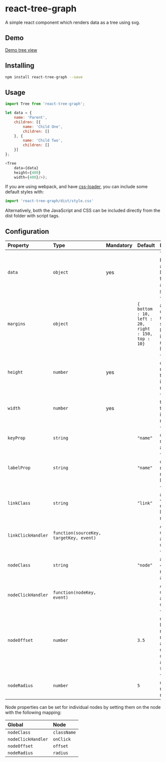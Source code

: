 react-tree-graph
================
A simple react component which renders data as a tree using svg.

Demo
----

[Demo tree view](http://jpb12.github.io/tree-viewer/)

Installing
----------
```sh
npm install react-tree-graph --save
```

Usage
-----

```javascript
import Tree from 'react-tree-graph';

let data = {
	name: 'Parent',
	children: [{
		name: 'Child One',
		children: []
	}, {
		name: 'Child Two',
		children: []
	}]
};

<Tree
	data={data}
	height={400}
	width={400}/>);
```

If you are using webpack, and have [css-loader](https://www.npmjs.com/package/css-loader), you can include some default styles with:

```javascript
import 'react-tree-graph/dist/style.css'
```

Alternatively, both the JavaScript and CSS can be included directly from the dist folder with script tags.

Configuration
-------------

| Property | Type | Mandatory | Default | Description |
|:---|:---|:---|:---|:---|
| `data` | `object` | yes | | The data to be rendered as a tree. Must be in a format accepted by [d3.hierarchy](https://github.com/d3/d3-hierarchy/blob/master/README.md#hierarchy). |
| `margins` | `object` | | `{ bottom : 10, left : 20, right : 150, top : 10}` | The margins around the content.  The right margin should be larger to include the rendered label text. |
| `height` | `number` | yes | | The height of the rendered tree, including margins. |
| `width` | `number` | yes | | The width of the rendered tree, including margins. |
| `keyProp` | `string` | | `"name"` | The property on each node to use as a key. |
| `labelProp` | `string` | | `"name"` | The property on each node to render as label text. |
| `linkClass` | `string` | | `"link"` | The class to add to each `<path>` element linking two nodes. |
| `linkClickHandler` | `function(sourceKey, targetKey, event)` | | | A function called when a link is clicked. |
| `nodeClass` | `string` | | `"node"` | The class to add to each `<g>` element, representing a node. |
| `nodeClickHandler` | `function(nodeKey, event)` | | | A function called when a node is clicked. |
| `nodeOffset` | `number` | | `3.5` | The height offset for the label of a node.  May need to be adjusted depending on radius and font size. |
| `nodeRadius` | `number` | | `5` | The radius of the rendered node. |

Node properties can be set for individual nodes by setting them on the node with the following mapping:

| Global | Node |
|:---|:---|
| `nodeClass` | `className` |
| `nodeClickHandler` | `onClick` |
| `nodeOffset` | `offset` |
| `nodeRadius` | `radius` |